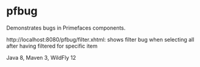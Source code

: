 # pfbug
Demonstrates bugs in Primefaces components.

http://localhost:8080/pfbug/filter.xhtml: shows filter bug when selecting all after having filtered for specific item

Java 8, Maven 3, WildFly 12
